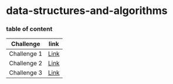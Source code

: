 # data-structures-and-algorithms

### table of content



| Challenge   | link |
| ----------- | ----------- |
| Challenge 1 | [Link](array-reverse/array-reverse.md)       |
| Challenge 2 | [Link](insertShiftArray/insertShiftArray.md)   |
| Challenge 3 | [Link](BinarySearch/BinarySearch.md) |